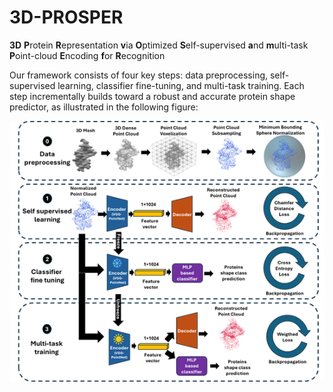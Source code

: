 # 3D-PROSPER
**3D** **P**rotein **R**epresentation **v**ia **O**ptimized **S**elf-supervised **a**nd **m**ulti-task **P**oint-cloud **E**ncoding **f**or **R**ecognition


Our framework consists of four key steps: data preprocessing, self-supervised learning, classifier fine-tuning, and multi-task training. Each step incrementally builds toward a robust and accurate protein shape predictor, as illustrated in the following figure:

<img src="Figure1.png" alt="GridOut" />
